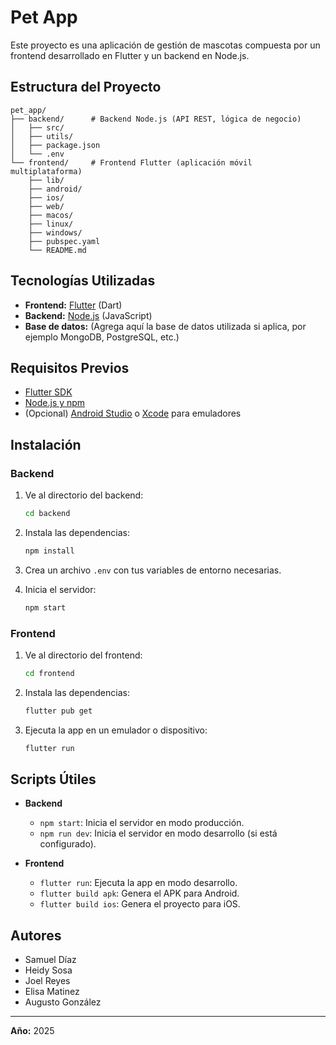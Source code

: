 # Pet App

Este proyecto es una aplicación de gestión de mascotas compuesta por un frontend desarrollado en Flutter y un backend en Node.js.

## Estructura del Proyecto

```
pet_app/
├── backend/      # Backend Node.js (API REST, lógica de negocio)
│   ├── src/
│   ├── utils/
│   ├── package.json
│   └── .env
└── frontend/     # Frontend Flutter (aplicación móvil multiplataforma)
    ├── lib/
    ├── android/
    ├── ios/
    ├── web/
    ├── macos/
    ├── linux/
    ├── windows/
    ├── pubspec.yaml
    └── README.md
```

## Tecnologías Utilizadas

- **Frontend:** [Flutter](https://flutter.dev/) (Dart)
- **Backend:** [Node.js](https://nodejs.org/) (JavaScript)
- **Base de datos:** (Agrega aquí la base de datos utilizada si aplica, por ejemplo MongoDB, PostgreSQL, etc.)

## Requisitos Previos

- [Flutter SDK](https://docs.flutter.dev/get-started/install)
- [Node.js y npm](https://nodejs.org/)
- (Opcional) [Android Studio](https://developer.android.com/studio) o [Xcode](https://developer.apple.com/xcode/) para emuladores

## Instalación

### Backend

1. Ve al directorio del backend:
   ```sh
   cd backend
   ```
2. Instala las dependencias:
   ```sh
   npm install
   ```
3. Crea un archivo `.env` con tus variables de entorno necesarias.

4. Inicia el servidor:
   ```sh
   npm start
   ```

### Frontend

1. Ve al directorio del frontend:
   ```sh
   cd frontend
   ```
2. Instala las dependencias:
   ```sh
   flutter pub get
   ```
3. Ejecuta la app en un emulador o dispositivo:
   ```sh
   flutter run
   ```

## Scripts Útiles

- **Backend**
  - `npm start`: Inicia el servidor en modo producción.
  - `npm run dev`: Inicia el servidor en modo desarrollo (si está configurado).

- **Frontend**
  - `flutter run`: Ejecuta la app en modo desarrollo.
  - `flutter build apk`: Genera el APK para Android.
  - `flutter build ios`: Genera el proyecto para iOS.

## Autores

- Samuel Díaz  
- Heidy Sosa
- Joel Reyes
- Elisa Matinez
- Augusto González

---

**Año:** 2025

